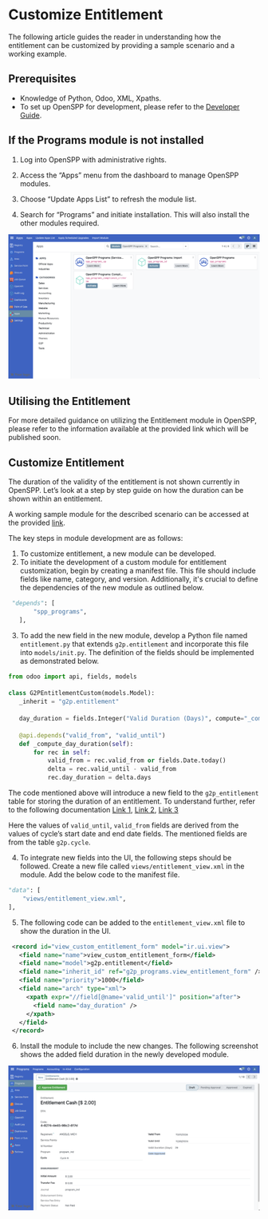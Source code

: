 # Customize Entitlement

The following article guides the reader in understanding how the entitlement can be customized by providing a sample scenario and a working example.

## Prerequisites

- Knowledge of Python, Odoo, XML, Xpaths.
- To set up OpenSPP for development, please refer to the [Developer Guide](https://docs.openspp.org/howto/developer_guides/development_setup.html).

## If the Programs module is not installed

1. Log into OpenSPP with administrative rights.

2. Access the “Apps” menu from the dashboard to manage OpenSPP modules.

3. Choose “Update Apps List” to refresh the module list.

4. Search for “Programs” and initiate installation. This will also install the other modules required.

![](custom_entitlement/1.png)

## Utilising the Entitlement

For more detailed guidance on utilizing the Entitlement module in OpenSPP, please refer to the information available at the provided link which will be published soon.

## Customize Entitlement

The duration of the validity of the entitlement is not shown currently in OpenSPP. Let’s look at a step by step guide on how the duration can be shown within an entitlement.

A working sample module for the described scenario can be accessed at the provided [link](https://github.com/OpenSPP/documentation_code/tree/main/howto/developer_guides/customizations/spp_entitlement_custom).

The key steps in module development are as follows:

1. To customize entitlement, a new module can be developed.
2. To initiate the development of a custom module for entitlement customization, begin by creating a manifest file. This file should include fields like name, category, and version. Additionally, it's crucial to define the dependencies of the new module as outlined below.

```python
 "depends": [
       "spp_programs",
   ],
```

3. To add the new field in the new module, develop a Python file named `entitlement.py` that extends `g2p.entitlement` and incorporate this file into `models/init.py`. The definition of the fields should be implemented as demonstrated below.

```python
from odoo import api, fields, models

class G2PEntitlementCustom(models.Model):
   _inherit = "g2p.entitlement"

   day_duration = fields.Integer("Valid Duration (Days)", compute="_compute_day_duration")

   @api.depends("valid_from", "valid_until")
   def _compute_day_duration(self):
       for rec in self:
           valid_from = rec.valid_from or fields.Date.today()
           delta = rec.valid_until - valid_from
           rec.day_duration = delta.days
```

The code mentioned above will introduce a new field to the `g2p_entitlement` table for storing the duration of an entitlement. To understand further, refer to the following documentation [Link 1](https://www.odoo.com/documentation/17.0/developer/tutorials/server_framework_101/03_basicmodel.html), [Link 2](https://www.odoo.com/documentation/17.0/developer/tutorials/server_framework_101/13_other_module.html), [Link 3](https://www.odoo.com/documentation/17.0/developer/tutorials/server_framework_101/12_inheritance.html)

Here the values of `valid_until`, `valid_from` fields are derived from the values of cycle’s start date and end date fields. The mentioned fields are from the table `g2p.cycle`.

4. To integrate new fields into the UI, the following steps should be followed. Create a new file called `views/entitlement_view.xml` in the module. Add the below code to the manifest file.

```python
"data": [
    "views/entitlement_view.xml",
],
```

5. The following code can be added to the `entitlement_view.xml` file to show the duration in the UI.

```xml
 <record id="view_custom_entitlement_form" model="ir.ui.view">
   <field name="name">view_custom_entitlement_form</field>
   <field name="model">g2p.entitlement</field>
   <field name="inherit_id" ref="g2p_programs.view_entitlement_form" />
   <field name="priority">1000</field>
   <field name="arch" type="xml">
     <xpath expr="//field[@name='valid_until']" position="after">
       <field name="day_duration" />
     </xpath>
   </field>
 </record>
```

6. Install the module to include the new changes. The following screenshot shows the added field duration in the newly developed module.

![](custom_entitlement/2.png)

